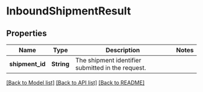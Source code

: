 # InboundShipmentResult

## Properties

Name | Type | Description | Notes
------------ | ------------- | ------------- | -------------
**shipment_id** | **String** | The shipment identifier submitted in the request. | 

[[Back to Model list]](../README.md#documentation-for-models) [[Back to API list]](../README.md#documentation-for-api-endpoints) [[Back to README]](../README.md)


